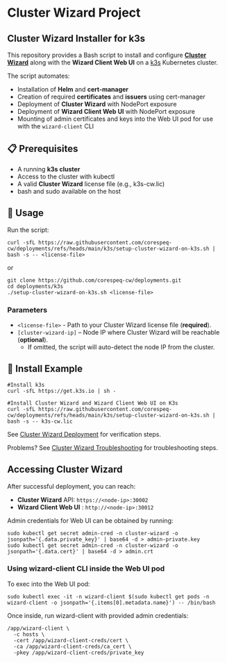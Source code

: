 # Cluster Wizard Project 
## Cluster Wizard Installer for k3s

This repository provides a Bash script to install and configure [**Cluster Wizard**](https://cluster-wizard.com/) along with the **Wizard Client Web UI** on a [k3s](https://k3s.io/) Kubernetes cluster.

The script automates:
 - Installation of **Helm** and **cert-manager**
 - Creation of required **certificates** and **issuers** using cert-manager
 - Deployment of **Cluster Wizard** with NodePort exposure
 - Deployment of **Wizard Client Web UI** with NodePort exposure
 - Mounting of admin certificates and keys into the Web UI pod for use with the `wizard-client` CLI

## 📋 Prerequisites
 - A running **k3s cluster**
 - Access to the cluster with kubectl
 - A valid **Cluster Wizard** license file (e.g., k3s-cw.lic)
 - bash and sudo available on the host

## 🚀 Usage
Run the script:
```
curl -sfL https://raw.githubusercontent.com/corespeq-cw/deployments/refs/heads/main/k3s/setup-cluster-wizard-on-k3s.sh | bash -s -- <license-file>
```
or
```
git clone https://github.com/corespeq-cw/deployments.git
cd deployments/k3s
./setup-cluster-wizard-on-k3s.sh <license-file>
```

### Parameters
 - `<license-file>` - Path to your Cluster Wizard license file (**required**).
 - `[cluster-wizard-ip]` – Node IP where Cluster Wizard will be reachable (**optional**).
   - If omitted, the script will auto-detect the node IP from the cluster.

## 🚀 Install Example
```
#Install k3s
curl -sfL https://get.k3s.io | sh -

#Install Cluster Wizard and Wizard Client Web UI on K3s
curl -sfL https://raw.githubusercontent.com/corespeq-cw/deployments/refs/heads/main/k3s/setup-cluster-wizard-on-k3s.sh | bash -s -- k3s-cw.lic

```
See [Cluster Wizard Deployment](https://cluster-wizard.com/docs/installation/cluster-wizard-deployment#verifying-installation) for verification steps.

Problems? See [Cluster Wizard Troubleshooting](https://cluster-wizard.com/docs/installation/cluster-wizard-deployment#troubleshooting) for troubleshooting steps.

## Accessing Cluster Wizard
After successful deployment, you can reach:
 - **Cluster Wizard** API: `https://<node-ip>:30002`
 - **Wizard Client Web UI** : `http://<node-ip>:30012`

Admin credentials for Web UI can be obtained by running:
```
sudo kubectl get secret admin-cred -n cluster-wizard -o jsonpath='{.data.private_key}' | base64 -d > admin-private.key
sudo kubectl get secret admin-cred -n cluster-wizard -o jsonpath='{.data.cert}' | base64 -d > admin.crt
```

### Using wizard-client CLI inside the Web UI pod
To exec into the Web UI pod:
```
sudo kubectl exec -it -n wizard-client $(sudo kubectl get pods -n wizard-client -o jsonpath='{.items[0].metadata.name}') -- /bin/bash
```

Once inside, run wizard-client with provided admin credentials:
```
/app/wizard-client \
  -c hosts \
  -cert /app/wizard-client-creds/cert \
  -ca /app/wizard-client-creds/ca_cert \
  -pkey /app/wizard-client-creds/private_key
```



